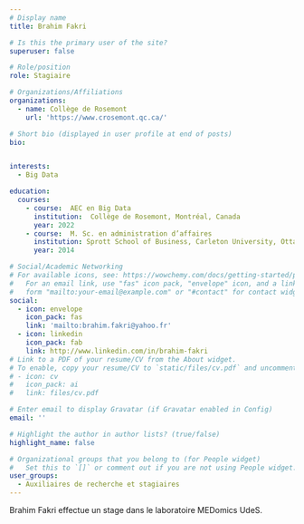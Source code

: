 ```yaml
---
# Display name
title: Brahim Fakri

# Is this the primary user of the site?
superuser: false

# Role/position
role: Stagiaire

# Organizations/Affiliations
organizations:
  - name: Collège de Rosemont
    url: 'https://www.crosemont.qc.ca/'

# Short bio (displayed in user profile at end of posts)
bio: 


interests:
  - Big Data

education:
  courses:
    - course:  AEC en Big Data
      institution:  Collège de Rosemont, Montréal, Canada
      year: 2022
    - course:  M. Sc. en administration d’affaires
      institution: Sprott School of Business, Carleton University, Ottawa, Canada
      year: 2014

# Social/Academic Networking
# For available icons, see: https://wowchemy.com/docs/getting-started/page-builder/#icons
#   For an email link, use "fas" icon pack, "envelope" icon, and a link in the
#   form "mailto:your-email@example.com" or "#contact" for contact widget.
social:
  - icon: envelope
    icon_pack: fas
    link: 'mailto:brahim.fakri@yahoo.fr'
  - icon: linkedin
    icon_pack: fab
    link: http://www.linkedin.com/in/brahim-fakri
# Link to a PDF of your resume/CV from the About widget.
# To enable, copy your resume/CV to `static/files/cv.pdf` and uncomment the lines below.
# - icon: cv
#   icon_pack: ai
#   link: files/cv.pdf

# Enter email to display Gravatar (if Gravatar enabled in Config)
email: ''

# Highlight the author in author lists? (true/false)
highlight_name: false

# Organizational groups that you belong to (for People widget)
#   Set this to `[]` or comment out if you are not using People widget.
user_groups:
  - Auxiliaires de recherche et stagiaires
---
```


  Brahim Fakri effectue un stage dans le laboratoire MEDomics UdeS.
